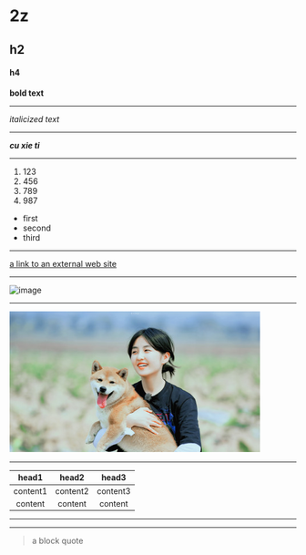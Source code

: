 # 2z
## h2
#### h4
**bold text**
****
*italicized text*
****
***cu xie ti***
****
1. 123
2. 456
3. 789
4. 987
- first
- second
- third
****
[a link to an external web site](www.baidu.com)
****
![image](https://gss0.baidu.com/-vo3dSag_xI4khGko9WTAnF6hhy/zhidao/pic/item/63d0f703918fa0ec0d994ef72d9759ee3c6ddbe9.jpg)
****
![image](./2.jpg)
****
| head1 | head2 | head3
| :-----:|:-----:|:-----:|
| content1 | content2 | content3 |
| content | content | content |
****

****
> a block quote
